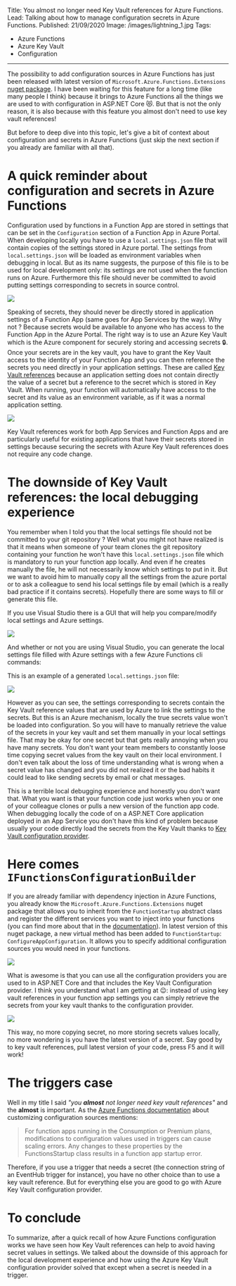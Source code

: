 Title: You almost no longer need Key Vault references for Azure Functions.
Lead: Talking about how to manage configuration secrets in Azure Functions.
Published: 21/09/2020
Image: /images/lightning_1.jpg
Tags:
  - Azure Functions
  - Azure Key Vault
  - Configuration
---
The possibility to add configuration sources in Azure Functions has just been released with latest version of `Microsoft.Azure.Functions.Extensions` [nuget package](https://www.nuget.org/packages/Microsoft.Azure.Functions.Extensions/1.1.0). I have been waiting for this feature for a long time (like many people I think) because it brings to Azure Functions all the things we are used to with configuration in ASP.NET Core 😻. But that is not the only reason, it is also because with this feature you almost don't need to use key vault references!

But before to deep dive into this topic, let's give a bit of context about configuration and secrets in Azure Functions (just skip the next section if you already are familiar with all that).

# A quick reminder about configuration and secrets in Azure Functions

Configuration used by functions in a Function App are stored in settings that can be set in the `Configuration` section of a Function App in Azure Portal. When developing locally you have to use a `local.settings.json` file that will contain copies of the settings stored in Azure portal. The settings from `local.settings.json` will be loaded as environment variables when debugging in local. But as its name suggests, the purpose of this file is to be used for local development only: its settings are not used when the function runs on Azure. Furthermore this file should never be committed to avoid putting settings corresponding to secrets in source control.

<img src="/posts/images/functionssecrets_localsettings_1.png" class="img-fluid centered-img">

Speaking of secrets, they should never be directly stored in application settings of a Function App (same goes for App Services by the way). Why not ? Because secrets would be available to  anyone who has access to the Function App in the Azure Portal. The right way is to use an Azure Key Vault which is the Azure component for securely storing and accessing secrets 🔒. Once your secrets are in the key vault, you have to grant the Key Vault access to the identity of your Function App and you can then reference the secrets you need directly in your application settings. These are called [Key Vault references](https://docs.microsoft.com/en-us/azure/app-service/app-service-key-vault-references) because an application setting does not contain directly the value of a secret but a reference to the secret which is stored in Key Vault. When running, your function will automatically have access to the secret and its value as an environment variable, as if it was a normal application setting.

<img src="/posts/images/functionssecrets_portal_1.png" class="img-fluid centered-img">

Key Vault references work for both App Services and Function Apps and are particularly useful for existing applications that have their secrets stored in settings because securing the secrets with Azure Key Vault references does not require any code change.

# The downside of Key Vault references: the local debugging experience

You remember when I told you that the local settings file should not be committed to your git repository ? Well what you might not have realized is that it means when someone of your team clones the git repository containing your function he won't have this `local.settings.json` file which is mandatory to run your function app locally. And even if he creates manually the file, he will not necessarily know which settings to put in it. But we want to avoid him to manually copy all the settings from the azure portal or to ask a colleague to send his local settings file by email (which is a really bad practice if it contains secrets). Hopefully there are some ways to fill or generate this file. 

If you use Visual Studio there is a GUI that will help you compare/modify local settings and Azure settings.

<img src="/posts/images/functionssecrets_vs_1.png" class="img-fluid centered-img">

And whether or not you are using Visual Studio, you can generate the local settings file filled with Azure settings with a few Azure Functions cli commands:

<?# Gist d51ded28cfb84b7c2714627075dffe58 /?>

This is an example of a generated `local.settings.json` file:

<img src="/posts/images/functionssecrets_localsettings_1.png" class="img-fluid centered-img">

However as you can see, the settings corresponding to secrets contain the Key Vault reference values that are used by Azure to link the settings to the secrets. But this is an Azure mechanism, locally the true secrets value won't be loaded into configuration. So you will have to manually retrieve the value of the secrets in your key vault and set them manually in your local settings file. That may be okay for one secret but that gets really annoying when you have many secrets. You don't want your team members to constantly loose time copying secret values from the key vault on their local environment. I don't even talk about the loss of time understanding what is wrong when a secret value has changed and you did not realized it or the bad habits it could lead to like sending secrets by email or chat messages.

This is a terrible local debugging experience and honestly you don't want that. What you want is that your function code just works when you or one of your colleague clones or pulls a new version of the function app code. When debugging locally the code of on a ASP.NET Core application deployed in an App Service you don't have this kind of problem because usually your code directly load the secrets from the Key Vault thanks to [Key Vault configuration provider](https://docs.microsoft.com/en-us/aspnet/core/security/key-vault-configuration?view=aspnetcore-3.1).

# Here comes `IFunctionsConfigurationBuilder`

If you are already familiar with dependency injection in Azure Functions, you already know the `Microsoft.Azure.Functions.Extensions` nuget package that allows you to inherit from the `FunctionStartup` abstract class and register the different services you want to inject into your functions (you can find more about that in the [documentation](https://docs.microsoft.com/en-us/azure/azure-functions/functions-dotnet-dependency-injection)). In latest version of this nuget package, a new virtual method has been added to `FunctionStartup`: `ConfigureAppConfiguration`. It allows you to specify additional configuration sources you would need in your functions.

<img src="/posts/images/functionssecrets_vs_2.png" class="img-fluid centered-img">

What is awesome is that you can use all the configuration providers you are used to in ASP.NET Core and that includes the Key Vault Configuration provider. I think you understand what I am getting at 😉: instead of using key vault references in your function app settings you can simply retrieve the secrets from your key vault thanks to the configuration provider.

<img src="/posts/images/functionssecrets_vs_3.png" class="img-fluid centered-img">

This way, no more copying secret, no more storing secrets values locally, no more wondering is you have the latest version of a secret. Say good by to key vault references, pull latest version of your code, press F5 and it will work!

# The triggers case

Well in my title I said *"you **almost** not longer need key vault references"* and the **almost** is important. As the [Azure Functions documentation](https://docs.microsoft.com/en-us/azure/azure-functions/functions-dotnet-dependency-injection#customizing-configuration-sources) about customizing configuration sources mentions:

>For function apps running in the Consumption or Premium plans, modifications to configuration values used in triggers can cause scaling errors. Any changes to these properties by the FunctionsStartup class results in a function app startup error.

Therefore, if you use a trigger that needs a secret (the connection string of an EventHub trigger for instance), you have no other choice than to use a key vault reference. But for everything else you are good to go with Azure Key Vault configuration provider.

# To conclude

To summarize, after a quick recall of how Azure Functions configuration works we have seen how Key Vault references can help to avoid having secret values in settings. We talked about the downside of this approach for the local development experience and how using the Azure Key Vault configuration provider solved that except when a secret is needed in a trigger. 